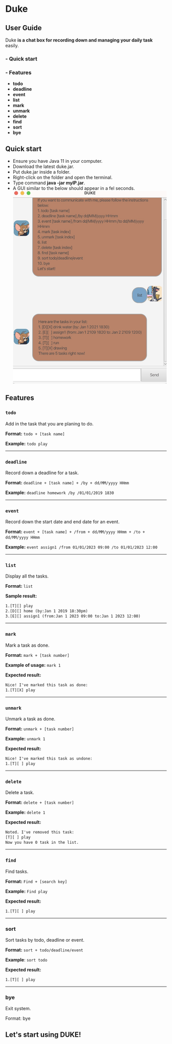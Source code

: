 # Duke
## User Guide
Duke **is a chat box for recording down and managing your daily task** easily.

### - Quick start
### - Features
+ **todo**
+ **deadline**
+ **event**
+ **list**
+ **mark**
+ **unmark**
+ **delete**
+ **find**
+ **sort**
+ **bye**


## Quick start
+ Ensure you have Java 11 in your computer.
+ Download the latest duke.jar.
+ Put duke.jar inside a folder.
+ Right-click on the folder and open the terminal.
+ Type command **java -jar myIP.jar**.
+ A GUI similar to the below should appear in a fel seconds.
![This is an image](docs/screen.png)



## Features

### `todo`
Add in the task that you are planing to do.

**Format:** `todo + [task name]`

**Example:** `todo play`


---
### `deadline`
Record down a deadline for a task.

**Format:** `deadline + [task name] + /by + dd/MM/yyyy HHmm`

**Example:** `deadline homework /by /01/01/2019 1830`


---
### `event`
Record down the start date and end date for an event.

**Format:** `event + [task name] + /from + dd/MM/yyyy HHmm + /to + dd/MM/yyyy HHmm`

**Example:** `event assign1 /from 01/01/2023 09:00 /to 01/01/2023 12:00`

---
### `list`
Display all the tasks.

**Format:** `list`


**Sample result:**
```
1.[T][] play
2.[D][] home (by:Jan 1 2019 18:30pm)
3.[E][] assign1 (from:Jan 1 2023 09:00 to:Jan 1 2023 12:00)
```

---
### `mark`
Mark a task as done.

**Format:** `mark + [task number]`

**Example of usage:** `mark 1`

**Expected result:**
```
Nice! I've marked this task as done:
1.[T][X] play
```

---
### `unmark`
Unmark a task as done.

**Format:** `unmark + [task number]`

**Example:** `unmark 1`

**Expected result:**
```
Nice! I've marked this task as undone:
1.[T][ ] play
```

---
### `delete`
Delete a task.

**Format:** `delete + [task number]`

**Example:** `delete 1`

**Expected result:**
``` 
Noted. I've removed this task:
[T][ ] play
Now you have 0 task in the list.
```
---
### `find`
Find tasks.

**Format:** `Find + [search key]`

**Example:** `Find play`

**Expected result:**
``` 
1.[T][ ] play
```

---
### sort
Sort tasks by todo, deadline or event.

**Format:** `sort + todo/deadline/event`

**Example**: `sort todo`

**Expected result:**
``` 
1.[T][ ] play
```
---
### bye
Exit system.

Format: bye

## Let's start using DUKE!